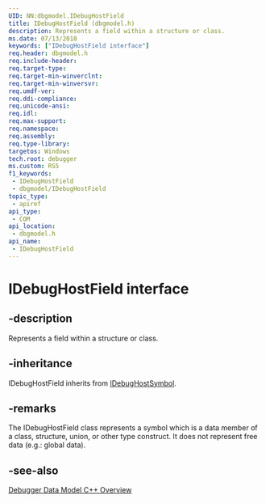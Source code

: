 ```yaml
---
UID: NN:dbgmodel.IDebugHostField
title: IDebugHostField (dbgmodel.h)
description: Represents a field within a structure or class.
ms.date: 07/13/2018
keywords: ["IDebugHostField interface"]
req.header: dbgmodel.h
req.include-header: 
req.target-type: 
req.target-min-winverclnt: 
req.target-min-winversvr: 
req.umdf-ver: 
req.ddi-compliance: 
req.unicode-ansi: 
req.idl: 
req.max-support: 
req.namespace: 
req.assembly: 
req.type-library: 
targetos: Windows
tech.root: debugger
ms.custom: RS5
f1_keywords:
 - IDebugHostField
 - dbgmodel/IDebugHostField
topic_type:
 - apiref
api_type:
 - COM
api_location:
 - dbgmodel.h
api_name:
 - IDebugHostField
---
```


# IDebugHostField interface


## -description

Represents a field within a structure or class.

## -inheritance

IDebugHostField inherits from [IDebugHostSymbol](nn-dbgmodel-idebughostsymbol.md).

## -remarks

The IDebugHostField class represents a symbol which is a data member of a class, structure, union, or other type construct. It does not represent free data (e.g.: global data).

## -see-also

[Debugger Data Model C++ Overview](/windows-hardware/drivers/debugger/data-model-cpp-overview)
